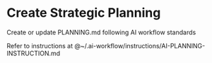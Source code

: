 # Create Strategic Planning

Create or update PLANNING.md following AI workflow standards

Refer to instructions at @~/.ai-workflow/instructions/AI-PLANNING-INSTRUCTION.md
